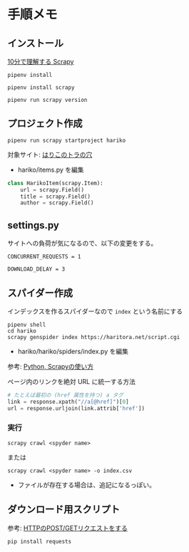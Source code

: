 # 手順メモ

## インストール

[10分で理解する Scrapy](https://qiita.com/Chanmoro/items/f4df85eb73b18d902739)

```
pipenv install
```

```
pipenv install scrapy

pipenv run scrapy version
```

## プロジェクト作成

```
pipenv run scrapy startproject hariko
```

対象サイト: [はりこのトラの穴](https://haritora.net/)

- hariko/items.py を編集

```python
class HarikoItem(scrapy.Item):
    url = scrapy.Field()
    title = scrapy.Field()
    author = scrapy.Field()
```

## settings.py

サイトへの負荷が気になるので、以下の変更をする。

```
CONCURRENT_REQUESTS = 1

DOWNLOAD_DELAY = 3
```

## スパイダー作成

インデックスを作るスパイダーなので `index` という名前にする

```
pipenv shell
cd hariko
scrapy genspider index https://haritora.net/script.cgi
```

- hariko/hariko/spiders/index.py を編集

参考: [Python, Scrapyの使い方](https://note.nkmk.me/python-scrapy-tutorial/)

ページ内のリンクを絶対 URL に統一する方法

```python
# たとえば最初の (href 属性を持つ) a タグ
link = response.xpath("//a[@href]")[0]
url = response.urljoin(link.attrib['href'])
```

### 実行

```
scrapy crawl <spyder name>
```

または

```
scrapy crawl <spyder name> -o index.csv
```

- ファイルが存在する場合は、追記になるっぽい。

## ダウンロード用スクリプト

参考: [HTTPのPOST/GETリクエストをする](https://python.civic-apps.com/http-request-post-get/)

```
pip install requests
```

